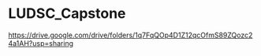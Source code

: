 # LUDSC_Capstone
https://drive.google.com/drive/folders/1q7FqQOp4D1Z12qcOfmS89ZQozc24a1AH?usp=sharing
